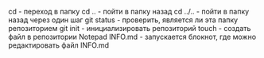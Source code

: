 cd - переход в папку
cd .. - пойти в папку назад
cd ../.. - пойти в папку назад через один шаг
git status - проверить, является ли эта папку репозиторием
git init - инициализировать репозиторий
touch - создать файл в репозитории
Notepad INFO.md - запускается блокнот, где можно редактировать файл INFO.md
